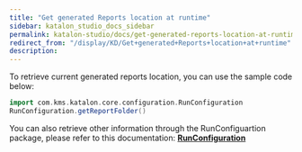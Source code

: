```yaml
---
title: "Get generated Reports location at runtime" 
sidebar: katalon_studio_docs_sidebar
permalink: katalon-studio/docs/get-generated-reports-location-at-runtime.html 
redirect_from: "/display/KD/Get+generated+Reports+location+at+runtime" 
description: 
---
```

To retrieve current generated reports location, you can use the sample code below:

```groovy
import com.kms.katalon.core.configuration.RunConfiguration
RunConfiguration.getReportFolder()
```

You can also retrieve other information through the RunConfiguartion package, please refer to this documentation: **[RunConfiguration](https://api-docs.katalon.com/com/kms/katalon/core/configuration/RunConfiguration.html)**